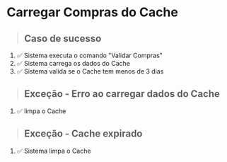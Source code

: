 # Carregar Compras do Cache

> ## Caso de sucesso
1. ✅ Sistema executa o comando "Validar Compras"
2. ✅ Sistema carrega os dados do Cache
3. ✅ Sistema valida se o Cache tem menos de 3 dias

> ## Exceção - Erro ao carregar dados do Cache
1. ✅ limpa o Cache

> ## Exceção - Cache expirado
1. ✅ Sistema limpa o Cache
